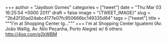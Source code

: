 
+++
author = "Jaydson Gomes"
categories = ["tweet"]
date = "Thu Mar 03 16:25:54 +0000 2011"
draft = false
image = "{TWEET_IMAGE}"
slug = "2b42f30ad24abc4177e07fc950666bc149335d84"
tags = ["tweet"]
title = """I'm at Shopping Center Ig..."""
+++
I'm at Shopping Center Iguatemi (Av. João Wallig, Av. Nilo Peçanha, Porto Alegre) w/ 6 others http://4sq.com/g2kWBM
